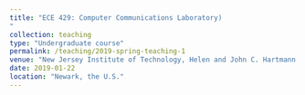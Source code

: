 ```yaml
---
title: "ECE 429: Computer Communications Laboratory)
"
collection: teaching
type: "Undergraduate course"
permalink: /teaching/2019-spring-teaching-1
venue: "New Jersey Institute of Technology, Helen and John C. Hartmann Department of Electrical and Computer Engineering"
date: 2019-01-22 
location: "Newark, the U.S."
---
```

